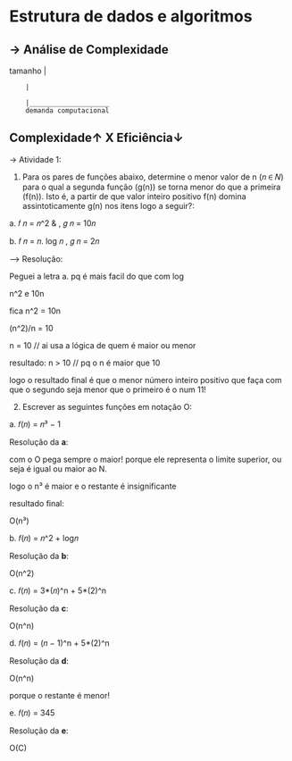 # Estrutura de dados e algoritmos

## -> Análise de Complexidade 

tamanho |

        |
        
        |____________________
        demanda computacional

## Complexidade↑ X Eficiência↓

-> Atividade 1:
1. Para os pares de funções abaixo, determine o menor valor de n (𝑛 ∈ 𝛮) para o qual a segunda função (g(n))
se torna menor do que a primeira (f(n)). Isto é, a partir de que valor inteiro positivo f(n) domina
assintoticamente g(n) nos itens logo a seguir?:

a. 𝑓 𝑛 = 𝑛^2 & , 𝑔 𝑛 = 10𝑛

b. 𝑓 𝑛 = 𝑛. log 𝑛 , 𝑔 𝑛 = 2𝑛

--> Resolução:


Peguei a letra a. pq é mais facil do que com log

n^2 e 10n

fica n^2 = 10n

(n^2)/n = 10

n = 10 // ai usa a lógica de quem é maior ou menor

resultado: n > 10 // pq o n é maior que 10

logo o resultado final é que o menor número inteiro positivo que faça com que o segundo seja menor que o primeiro é o num 11!

2. Escrever as seguintes funções em notação O:

a. 𝑓(𝑛) = 𝑛³ − 1

Resolução da **a**:

com o O pega sempre o maior! porque ele representa o limite superior, ou seja é igual ou maior ao N.

logo o n³ é maior e o restante é insignificante

resultado final: 

O(n³)


b. 𝑓(𝑛) = 𝑛^2 + log𝑛

Resolução da **b**:

O(n^2)


c. 𝑓(𝑛) = 3*(𝑛)^n + 5*(2)^n

Resolução da **c**:

O(n^n)

d. 𝑓(𝑛) = (𝑛 − 1)^n + 5*(2)^n

Resolução da **d**:

O(n^n) 

porque o restante é menor!

e. 𝑓(𝑛) = 345

Resolução da **e**:

O(C)